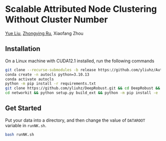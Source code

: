 

# Scalable Attributed Node Clustering Without Cluster Number

[Yue Liu](https://yliuhz.github.io/), [Zhongying Ru](https://www.linkedin.com/in/%E9%92%9F%E8%8E%B9-%E8%8C%B9-8b4732187/?locale=cs_CZ), Xiaofang Zhou


## Installation

On a Linux machine with CUDA12.1 installed, run the following commands

```bash
git clone --recurse-submodules -b release https://github.com/yliuhz/AutoAtCluster.git && cd AutoAtCluster 
conda create -n autocls python=3.10.13
conda activate autocls
python -m pip install -r requirements.txt
git clone https://github.com/yliuhz/DeepRobust.git && cd DeepRobust && python setup.py install && cd -
cd networkit && python setup.py build_ext && python -m pip install -e . && cd -
```

## Get Started

Put your data into a directory, and then change the value of `DATAROOT` variable in `runNK.sh`. 

```bash
bash runNK.sh
```